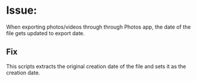 # Issue:

When exporting photos/videos through through Photos app, the date of the file gets updated to export date.

## Fix
This scripts extracts the original creation date of the file and sets it as the creation date.
